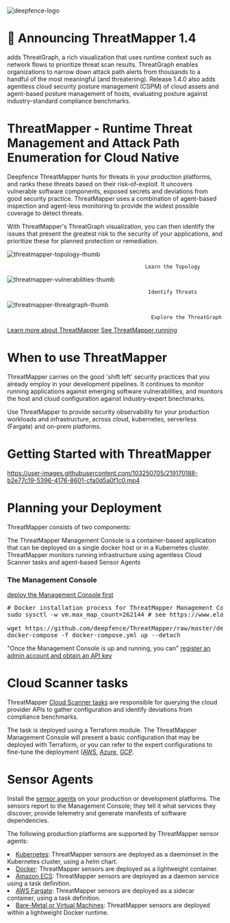 ![deepfence-logo](https://user-images.githubusercontent.com/103250705/219159739-728f5831-8574-44ba-8fde-9f586f603ca2.png)

# 🎉 Announcing ThreatMapper 1.4
 adds ThreatGraph, a rich visualization that uses runtime context such as network flows to prioritize threat scan results.  ThreatGraph enables organizations to narrow down attack path alerts from thousands to a handful of the most meaningful (and threatening). Release 1.4.0 also adds agentless cloud security posture management (CSPM) of cloud assets and agent-based posture management of hosts, evaluating posture against industry-standard compliance benchmarks.
 
# ThreatMapper - Runtime Threat Management and Attack Path Enumeration for Cloud Native
Deepfence ThreatMapper hunts for threats in your production platforms, and ranks these threats based on their risk-of-exploit. It uncovers vulnerable software components, exposed secrets and deviations from good security practice. ThreatMapper uses a combination of agent-based inspection and agent-less monitoring to provide the widest possible coverage to detect threats.

With ThreatMapper's ThreatGraph visualization, you can then identify the issues that present the greatest risk to the security of your applications, and prioritize these for planned protection or remediation.

![threatmapper-topology-thumb](https://user-images.githubusercontent.com/103250705/219166809-8e927633-3255-4ade-a05c-85206ac801a3.jpg)
                                                 
                                                 Learn the Topology	
                                                 
![threatmapper-vulnerabilities-thumb](https://user-images.githubusercontent.com/103250705/219167228-016423a8-f4ca-4752-9664-959cffc83fad.jpg)

                                                  Identify Threats	
                                                  
![threatmapper-threatgraph-thumb](https://user-images.githubusercontent.com/103250705/219168366-fcbcb7fe-03ff-46dc-abcc-993581ed8002.jpg)

                                                   Explore the ThreatGraph


<a href="https://community.deepfence.io/docs/threatmapper/" rel="nofollow">Learn more about ThreatMapper</a>
<a href="https://community.deepfence.io/docs/threatmapper/demo" rel="nofollow">See ThreatMapper running</a>


# When to use ThreatMapper

ThreatMapper carries on the good 'shift left' security practices that you already employ in your development pipelines. It continues to monitor running applications against emerging software vulnerabilities, and monitors the host and cloud configuration against industry-expert bnechmarks.

Use ThreatMapper to provide security observability for your production workloads and infrastructure, across cloud, kubernetes, serverless (Fargate) and on-prem platforms.

# Getting Started with ThreatMapper
https://user-images.githubusercontent.com/103250705/219170188-b2e77c19-5396-4176-8601-cfa0d5a0f1c0.mp4

# Planning your Deployment
ThreatMapper consists of two components:

The ThreatMapper Management Console is a container-based application that can be deployed on a single docker host or in a Kubernetes cluster.
ThreatMapper monitors running infrastructure using agentless Cloud Scanner tasks and agent-based Sensor Agents

<h3>The Management Console</h3>

<a href="https://community.deepfence.io/docs/threatmapper/console/" rel="nofollow">deploy the Management Console first</a>

<pre><span class="pl-c"><span class="pl-c">#</span> Docker installation process for ThreatMapper Management Console</span>
sudo sysctl -w vm.max_map_count=262144 <span class="pl-c"><span class="pl-c">#</span> see https://www.elastic.co/guide/en/elasticsearch/reference/current/vm-max-map-count.html</span>

wget https://github.com/deepfence/ThreatMapper/raw/master/deployment-scripts/docker-compose.yml
docker-compose -f docker-compose.yml up --detach</pre>

"Once the Management Console is up and running, you can"
<a href="https://community.deepfence.io/docs/threatmapper/console/initial-configuration" rel="nofollow">register an admin account and obtain an API key</a>

# Cloud Scanner tasks

<p dir="auto">ThreatMapper <a href="https://community.deepfence.io/docs/threatmapper/cloudscanner/" rel="nofollow">Cloud Scanner tasks</a> are responsible for querying the cloud provider APIs to gather configuration and identify deviations from compliance benchmarks.</p>

<p dir="auto">The task is deployed using a Terraform module. The ThreatMapper Management Console will present a basic configuration that may be deployed with Terraform, or you can refer to the expert configurations to fine-tune the deployment (<a href="https://github.com/deepfence/terraform-aws-cloud-scanner">AWS</a>, <a href="https://github.com/deepfence/terraform-azure-cloud-scanner">Azure</a>, <a href="https://github.com/deepfence/terraform-gcp-cloud-scanner">GCP</a>.</p>

# Sensor Agents
<p dir="auto">Install the <a href="https://community.deepfence.io/docs/threatmapper/sensors/" rel="nofollow">sensor agents</a> on your production or development platforms. The sensors report to the Management Console; they tell it what services they discover, provide telemetry and generate manifests of software dependencies.</p>

The following production platforms are supported by ThreatMapper sensor agents:

<li><a href="https://community.deepfence.io/docs/threatmapper/sensors/kubernetes/" rel="nofollow">Kubernetes</a>: ThreatMapper sensors are deployed as a daemonset in the Kubernetes cluster, using a helm chart.</li>
<li><a href="https://community.deepfence.io/docs/threatmapper/sensors/docker/" rel="nofollow">Docker</a>: ThreatMapper sensors are deployed as a lightweight container.</li>
<li><a href="https://community.deepfence.io/docs/threatmapper/sensors/aws-ecs" rel="nofollow">Amazon ECS</a>: ThreatMapper sensors are deployed as a daemon service using a task definition.</li>
<li><a href="https://community.deepfence.io/docs/threatmapper/sensors/aws-fargate" rel="nofollow">AWS Fargate</a>: ThreatMapper sensors are deployed as a sidecar container, using a task definition.</li>
<li><a href="https://community.deepfence.io/docs/threatmapper/sensors/linux-host/" rel="nofollow">Bare-Metal or Virtual Machines</a>: ThreatMapper sensors are deployed within a lightweight Docker runtime.</li>
